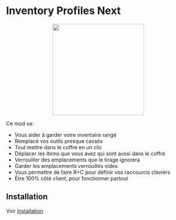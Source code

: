 # Inventory Profiles Next

<p align="center">
    <img src="https://raw.githubusercontent.com/blackd/Inventory-Profiles/all-in-one/description/output.webp" width="250px">
</p>

Ce mod va:

- Vous aider à garder votre inventaire rangé
- Remplacé vos outils presque cassés
- Tout mettre dans le coffre en un clic
- Déplacer les items que vous avez qui sont aussi dans le coffre                                           
- Verrouiller des emplacements que le tirage ignorera
- Garder les emplacements verrouillés vides
- Vous permettre de faire R+C pour définir vos raccourcis claviers
- Être 100% côté client, pour fonctionner partout

## Installation

Voir [Installation](installation.md)
